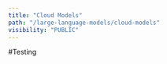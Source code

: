 ```yaml
---
title: "Cloud Models"
path: "/large-language-models/cloud-models"
visibility: "PUBLIC"
---
```

#Testing 
